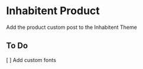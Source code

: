 # Inhabitent Product

Add the product custom post to the Inhabitent Theme

## To Do

[ ] Add custom fonts
